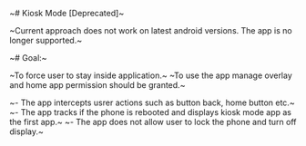 ~# Kiosk Mode [Deprecated]~

~Current approach does not work on latest android versions. The app is no longer supported.~

~# Goal:~

~To force user to stay inside application.~
~To use the app manage overlay and home app permission should be granted.~

~- The app intercepts usrer actions such as button back, home button etc.~
~- The app tracks if the phone is rebooted and displays kiosk mode app as the first app.~
~- The app does not allow user to lock the phone and turn off display.~